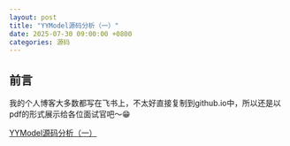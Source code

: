 ```yaml
---
layout: post
title: "YYModel源码分析（一）"
date: 2025-07-30 09:00:00 +0800
categories: 源码
---
```

## 前言
我的个人博客大多数都写在飞书上，不太好直接复制到github.io中，所以还是以pdf的形式展示给各位面试官吧～😁

[YYModel源码分析（一）](/menglan.github.io/YYModel源码（一）.pdf)
